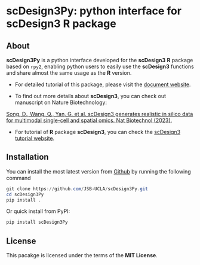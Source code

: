 # **scDesign3Py**: python interface for **scDesign3** **R** package

## About

**scDesign3Py** is a python interface developed for the **scDesign3** **R** package based on `rpy2`, enabling python users to easily use the **scDesign3** functions and share almost the same usage as the **R** version.

- For detailed tutorial of this package, please visit the [document website](https://jsb-ucla.github.io/scDesign3Py/).

- To find out more details about **scDesign3**, you can check out manuscript on Nature Biotechnology:

[Song, D., Wang, Q., Yan, G. et al. scDesign3 generates realistic in silico data for multimodal single-cell and spatial omics. Nat Biotechnol (2023).](https://www.nature.com/articles/s41587-023-01772-1)

- For tutorial of **R** package **scDesign3**, you can check the [scDesign3 tutorial website](https://songdongyuan1994.github.io/scDesign3/docs/index.html).

## Installation

You can install the most latest version from [Github](https://github.com/JSB-UCLA/scDesign3Py) by running the following command

```powershell
git clone https://github.com/JSB-UCLA/scDesign3Py.git
cd scDesign3Py
pip install .
```

Or quick install from PyPI:

```powershell
pip install scDesign3Py
```

## License

This pacakge is licensed under the terms of the **MIT License**.
